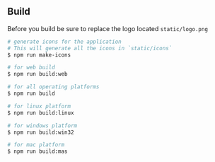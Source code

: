 ## Build
Before you build be sure to replace the logo located `static/logo.png`

```bash
# generate icons for the application
# This will generate all the icons in `static/icons`
$ npm run make-icons

# for web build
$ npm run build:web

# for all operating platforms
$ npm run build

# for linux platform
$ npm run build:linux

# for windows platform
$ npm run build:win32

# for mac platform
$ npm run build:mas
```
